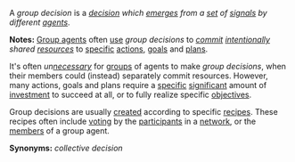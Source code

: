 A *group decision* is a *[decision](https://github.com/gcassel/Modular-Organization-Terminology/blob/master/terms/decision.md) which [emerges](https://github.com/gcassel/Modular-Organization-Terminology/blob/master/terms/emergence.md) from a [set](https://github.com/gcassel/Modular-Organization-Terminology/blob/master/terms/set.md) of [signals](https://github.com/gcassel/Modular-Organization-Terminology/blob/master/terms/signal.md) by different [agents](https://github.com/gcassel/Modular-Organization-Terminology/blob/master/terms/agent.md)*. 

**Notes:**   [Group agents](https://github.com/gcassel/Modular-Organization-Terminology/blob/master/compound-terms/group-agent.md) often [use](https://github.com/gcassel/Modular-Organization-Terminology/blob/master/terms/use.md) *group decisions* to *[commit](https://github.com/gcassel/Modular-Organization-Terminology/blob/master/terms/commitment.md) [intentionally](https://github.com/gcassel/Modular-Organization-Terminology/blob/master/terms/intention.md) shared [resources](https://github.com/gcassel/Modular-Organization-Terminology/blob/master/terms/resource.md)* to [specific](https://github.com/gcassel/Modular-Organization-Terminology/blob/master/terms/specific.md) [actions](https://github.com/gcassel/Modular-Organization-Terminology/blob/master/terms/action.md), [goals](https://github.com/gcassel/Modular-Organization-Terminology/blob/master/terms/goal.md) and [plans](https://github.com/gcassel/Modular-Organization-Terminology/blob/master/terms/plan.md).  

It's often *un[necessary](https://github.com/gcassel/Modular-Organization-Terminology/blob/master/terms/requirement.md)* for [groups](https://github.com/gcassel/Modular-Organization-Terminology/blob/master/terms/group.md) of agents to make *group decisions*, when their members could (instead) separately commit resources.  However, many actions, goals and plans require a [specific](https://github.com/gcassel/Modular-Organization-Terminology/blob/master/terms/specific.md) [significant](https://github.com/gcassel/Modular-Organization-Terminology/blob/master/terms/significance.md) amount of [investment](https://github.com/gcassel/Modular-Organization-Terminology/blob/master/terms/investment.md) to succeed at all, or to fully realize specific [objectives](https://github.com/gcassel/Modular-Organization-Terminology/blob/master/terms/objective.md). 

Group decisions are usually [created](https://github.com/gcassel/Modular-Organization-Terminology/blob/master/terms/creation.md) according to specific [recipes](https://github.com/gcassel/Modular-Organization-Terminology/blob/master/terms/recipe.md).  These recipes often include [voting](https://github.com/gcassel/Modular-Organization-Terminology/blob/master/terms/vote.md) by the [participants](https://github.com/gcassel/Modular-Organization-Terminology/blob/master/terms/participant.md) in a [network](https://github.com/gcassel/Modular-Organization-Terminology/blob/master/terms/network.md), or the [members](https://github.com/gcassel/Modular-Organization-Terminology/blob/master/terms/member.md) of a group agent.

**Synonyms:**  *collective decision*
